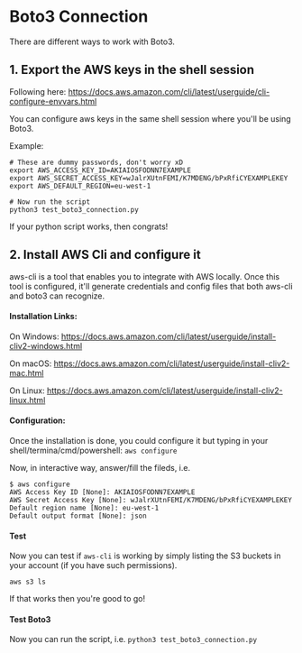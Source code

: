 # Boto3 Connection

There are different ways to work with Boto3. 

## 1. Export the AWS keys in the shell session

Following here:
https://docs.aws.amazon.com/cli/latest/userguide/cli-configure-envvars.html

You can configure aws keys in the same shell session where you'll be using Boto3. 

Example:
```
# These are dummy passwords, don't worry xD
export AWS_ACCESS_KEY_ID=AKIAIOSFODNN7EXAMPLE
export AWS_SECRET_ACCESS_KEY=wJalrXUtnFEMI/K7MDENG/bPxRfiCYEXAMPLEKEY
export AWS_DEFAULT_REGION=eu-west-1

# Now run the script
python3 test_boto3_connection.py

```

If your python script works, then congrats!

## 2. Install AWS Cli and configure it

aws-cli is a tool that enables you to integrate with AWS locally. Once this tool is configured, it'll generate credentials and config files that both aws-cli and boto3 can recognize.

#### Installation Links:

On Windows:
https://docs.aws.amazon.com/cli/latest/userguide/install-cliv2-windows.html

On macOS:
https://docs.aws.amazon.com/cli/latest/userguide/install-cliv2-mac.html

On Linux:
https://docs.aws.amazon.com/cli/latest/userguide/install-cliv2-linux.html

#### Configuration:

Once the installation is done, you could configure it but typing in your shell/termina/cmd/powershell:
`aws configure`

Now, in interactive way, answer/fill the fileds, i.e.
```
$ aws configure
AWS Access Key ID [None]: AKIAIOSFODNN7EXAMPLE
AWS Secret Access Key [None]: wJalrXUtnFEMI/K7MDENG/bPxRfiCYEXAMPLEKEY
Default region name [None]: eu-west-1
Default output format [None]: json
```

#### Test
Now you can test if `aws-cli` is working by simply listing the S3 buckets in your account (if you have such permissions).

`aws s3 ls` 

If that works then you're good to go!


#### Test Boto3

Now you can run the script, i.e. `python3 test_boto3_connection.py`